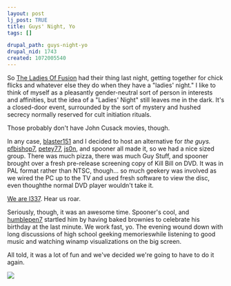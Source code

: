 ```yaml
--- 
layout: post
lj_post: TRUE
title: Guys' Night, Yo
tags: []

drupal_path: guys-night-yo
drupal_nid: 1743
created: 1072005540
---
```

So <a href="http://www.fusioncentral.net" target="_blank">The Ladies Of Fusion</a> had their thing last night, getting together for chick flicks and whatever else they do when they have a "ladies' night." I like to think of myself as a pleasantly gender-neutral sort of person in interests and affinities, but the idea of a "Ladies' Night" still leaves me in the dark. It's a closed-door event, surrounded by the sort of mystery and hushed secrecy normally reserved for cult initiation rituals.

Those probably don't have John Cusack movies, though.

In any case, <a href="http://blaster151.livejournal.com">blaster151</a> and I decided to host an alternative for <i>the guys.</i> <a href="http://pfbishop7.livejournal.com">pfbishop7</a>, <a href="http://petey77.livejournal.com">petey77</a>, <a href="http://js0n.livejournal.com">js0n</a>, and spooner all made it, so we had a nice sized group. There was much pizza, there was much Guy Stuff, and spooner brought over a fresh pre-release screening copy of Kill Bill on DVD. It was in PAL format rather than NTSC, though... so much geekery was involved as we wired the PC up to the TV and used fresh software to view the disc, even thoughthe normal DVD player wouldn't take it.

<a href="http://en2.wikipedia.org/wiki/Leet" target="_blank">We are l337</a>. Hear us roar.

Seriously, though, it was an awesome time. Spooner's cool, and <a href="http://humblepen7.livejournal.com">humblepen7</a> startled him by having baked brownies to celebrate his birthday at the last minute. We work fast, yo. The evening wound down with long discussions of high school geeking memorieswhile listening to good music and watching winamp visualizations on the big screen.

All told, it was a lot of fun and we've decided we're going to have to do it again.

<img src="http://a744.g.akamai.net/6/744/582/000/images.hollywood.com/images/large/l_1705697.jpg">
